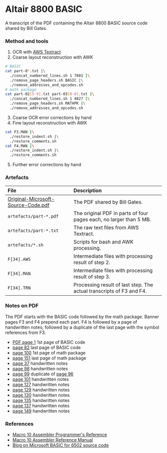 # Altair 8800 BASIC
A transcript of the PDF containing the Altair 8800 BASIC source code shared by Bill Gates.

### Method and tools
1. OCR with [AWS Textract](https://aws.amazon.com/textract/)
2. Coarse layout reconstruction with AWK
  ```bash
  # BASIC
  cat part-0*.txt |\
    ./concat_numbered_lines.sh 1 7801 |\
    ./remove_page_headers.sh BASIC |\
    ./remove_addresses_and_opcodes.sh
  # math package
  cat part-02[5-9].txt part-03[0-8].txt |\
    ./concat_numbered_lines.sh 1 4827 |\
    ./remove_page_headers.sh MATHPK |\
    ./remove_addresses_and_opcodes.sh
  ```

3. Coarse OCR error corrections by hand
4. Fine layout reconstruction with AWK
  ```bash
  cat F3.MAN |\
    ./restore_indent.sh |\
    ./restore_comments.sh
  cat F4.MAN |\
    ./restore_indent.sh |\
    ./restore_comments.sh
  ```

5. Further error corrections by hand

### Artefacts
|File|Description|
|:---|:---|
|[Original-Microsoft-Source-Code.pdf](https://images.gatesnotes.com/12514eb8-7b51-008e-41a9-512542cf683b/34d561c8-cf5c-4e69-af47-3782ea11482e/Original-Microsoft-Source-Code.pdf)|The PDF shared by Bill Gates.|
|`artefacts/part-*.pdf`|The original PDF in parts of four pages each, no larger than 5 MB.|
|`artefacts/part-*.txt`|The raw text files from AWS Textract.|
|`artefacts/*.sh`|Scripts for bash and AWK processing.|
|`F[34].AWS`|Intermediate files with processing result of step 2.|
|`F[34].MAN`|Intermediate files with processing result of step 3.|
|`F[34].TRN`|Processing result of last step. The actual transcripts of F3 and F4.|

### Notes on PDF
The PDF starts with the BASIC code followed by the math package. Banner pages F3 and F4 prepend each part. F4 is followed by a page of handwritten notes, followed by a duplicate of the last page with the symbol references from F3.
- [PDF page 1](https://images.gatesnotes.com/12514eb8-7b51-008e-41a9-512542cf683b/34d561c8-cf5c-4e69-af47-3782ea11482e/Original-Microsoft-Source-Code.pdf) 1st page of BASIC code
- [page 82](https://images.gatesnotes.com/12514eb8-7b51-008e-41a9-512542cf683b/34d561c8-cf5c-4e69-af47-3782ea11482e/Original-Microsoft-Source-Code.pdf#page=82) last page of BASIC code
- [page 100](https://images.gatesnotes.com/12514eb8-7b51-008e-41a9-512542cf683b/34d561c8-cf5c-4e69-af47-3782ea11482e/Original-Microsoft-Source-Code.pdf#page=100) 1st page of math package
- [page 151](https://images.gatesnotes.com/12514eb8-7b51-008e-41a9-512542cf683b/34d561c8-cf5c-4e69-af47-3782ea11482e/Original-Microsoft-Source-Code.pdf#page=151) last page of math package
- [page 37](https://images.gatesnotes.com/12514eb8-7b51-008e-41a9-512542cf683b/34d561c8-cf5c-4e69-af47-3782ea11482e/Original-Microsoft-Source-Code.pdf#page=37) handwritten notes
- [page 98](https://images.gatesnotes.com/12514eb8-7b51-008e-41a9-512542cf683b/34d561c8-cf5c-4e69-af47-3782ea11482e/Original-Microsoft-Source-Code.pdf#page=98) handwritten notes
- [page 99](https://images.gatesnotes.com/12514eb8-7b51-008e-41a9-512542cf683b/34d561c8-cf5c-4e69-af47-3782ea11482e/Original-Microsoft-Source-Code.pdf#page=99) duplicate of [page 96](https://images.gatesnotes.com/12514eb8-7b51-008e-41a9-512542cf683b/34d561c8-cf5c-4e69-af47-3782ea11482e/Original-Microsoft-Source-Code.pdf#page=96)
- [page 101](https://images.gatesnotes.com/12514eb8-7b51-008e-41a9-512542cf683b/34d561c8-cf5c-4e69-af47-3782ea11482e/Original-Microsoft-Source-Code.pdf#page=101) handwritten notes
- [page 127](https://images.gatesnotes.com/12514eb8-7b51-008e-41a9-512542cf683b/34d561c8-cf5c-4e69-af47-3782ea11482e/Original-Microsoft-Source-Code.pdf#page=127) handwritten notes
- [page 129](https://images.gatesnotes.com/12514eb8-7b51-008e-41a9-512542cf683b/34d561c8-cf5c-4e69-af47-3782ea11482e/Original-Microsoft-Source-Code.pdf#page=129) handwritten notes
- [page 130](https://images.gatesnotes.com/12514eb8-7b51-008e-41a9-512542cf683b/34d561c8-cf5c-4e69-af47-3782ea11482e/Original-Microsoft-Source-Code.pdf#page=130) handwritten notes
- [page 135](https://images.gatesnotes.com/12514eb8-7b51-008e-41a9-512542cf683b/34d561c8-cf5c-4e69-af47-3782ea11482e/Original-Microsoft-Source-Code.pdf#page=135) handwritten notes
- [page 137](https://images.gatesnotes.com/12514eb8-7b51-008e-41a9-512542cf683b/34d561c8-cf5c-4e69-af47-3782ea11482e/Original-Microsoft-Source-Code.pdf#page=137) handwritten notes
- [page 149](https://images.gatesnotes.com/12514eb8-7b51-008e-41a9-512542cf683b/34d561c8-cf5c-4e69-af47-3782ea11482e/Original-Microsoft-Source-Code.pdf#page=149) handwritten notes

### References
- [Macro 10 Assembler Programmer's Reference](https://bitsavers.org/pdf/dec/pdp10/TOPS10/1973_Assembly_Language_Handbook/02_1973AsmRef_macro.pdf)
- [Macro 10 Assembler Reference Manual](https://bitsavers.org/pdf/dec/pdp10/TOPS10_softwareNotebooks/vol13/AA-C780C-TB_Macro_Assembler_Reference_Manual_Apr78.pdf)
- [Blog on Microsoft BASIC for 6502 source code](https://www.pagetable.com/?p=774)
